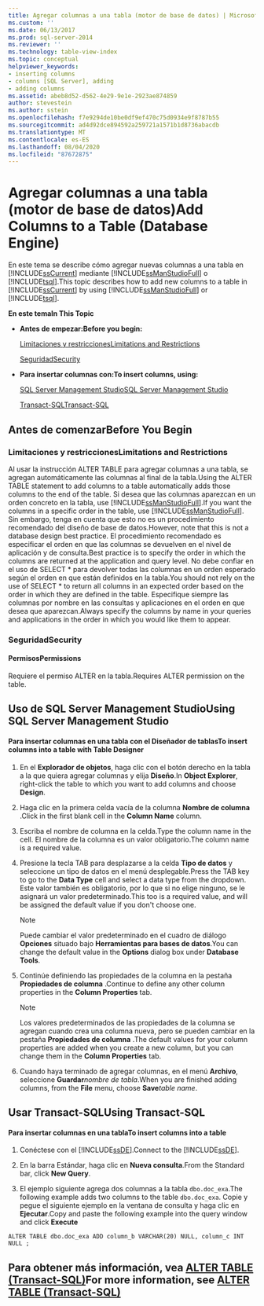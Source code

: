 ```yaml
---
title: Agregar columnas a una tabla (motor de base de datos) | Microsoft Docs
ms.custom: ''
ms.date: 06/13/2017
ms.prod: sql-server-2014
ms.reviewer: ''
ms.technology: table-view-index
ms.topic: conceptual
helpviewer_keywords:
- inserting columns
- columns [SQL Server], adding
- adding columns
ms.assetid: abeb8d52-d562-4e29-9e1e-2923ae874859
author: stevestein
ms.author: sstein
ms.openlocfilehash: f7e9294de10be0df9ef470c75d0934e9f8787b55
ms.sourcegitcommit: ad4d92dce894592a259721a1571b1d8736abacdb
ms.translationtype: MT
ms.contentlocale: es-ES
ms.lasthandoff: 08/04/2020
ms.locfileid: "87672875"
---
```

# <a name="add-columns-to-a-table-database-engine"></a><span data-ttu-id="de58e-102">Agregar columnas a una tabla (motor de base de datos)</span><span class="sxs-lookup"><span data-stu-id="de58e-102">Add Columns to a Table (Database Engine)</span></span>
  <span data-ttu-id="de58e-103">En este tema se describe cómo agregar nuevas columnas a una tabla en [!INCLUDE[ssCurrent](../../includes/sscurrent-md.md)] mediante [!INCLUDE[ssManStudioFull](../../includes/ssmanstudiofull-md.md)] o [!INCLUDE[tsql](../../includes/tsql-md.md)].</span><span class="sxs-lookup"><span data-stu-id="de58e-103">This topic describes how to add new columns to a table in [!INCLUDE[ssCurrent](../../includes/sscurrent-md.md)] by using [!INCLUDE[ssManStudioFull](../../includes/ssmanstudiofull-md.md)] or [!INCLUDE[tsql](../../includes/tsql-md.md)].</span></span>  
  
 <span data-ttu-id="de58e-104">**En este tema**</span><span class="sxs-lookup"><span data-stu-id="de58e-104">**In This Topic**</span></span>  
  
-   <span data-ttu-id="de58e-105">**Antes de empezar:**</span><span class="sxs-lookup"><span data-stu-id="de58e-105">**Before you begin:**</span></span>  
  
     [<span data-ttu-id="de58e-106">Limitaciones y restricciones</span><span class="sxs-lookup"><span data-stu-id="de58e-106">Limitations and Restrictions</span></span>](#Restrictions)  
  
     [<span data-ttu-id="de58e-107">Seguridad</span><span class="sxs-lookup"><span data-stu-id="de58e-107">Security</span></span>](#Security)  
  
-   <span data-ttu-id="de58e-108">**Para insertar columnas con:**</span><span class="sxs-lookup"><span data-stu-id="de58e-108">**To insert columns, using:**</span></span>  
  
     [<span data-ttu-id="de58e-109">SQL Server Management Studio</span><span class="sxs-lookup"><span data-stu-id="de58e-109">SQL Server Management Studio</span></span>](#SSMSProcedure)  
  
     [<span data-ttu-id="de58e-110">Transact-SQL</span><span class="sxs-lookup"><span data-stu-id="de58e-110">Transact-SQL</span></span>](#TsqlProcedure)  
  
##  <a name="before-you-begin"></a><a name="BeforeYouBegin"></a> <span data-ttu-id="de58e-111">Antes de comenzar</span><span class="sxs-lookup"><span data-stu-id="de58e-111">Before You Begin</span></span>  
  
###  <a name="limitations-and-restrictions"></a><a name="Restrictions"></a> <span data-ttu-id="de58e-112">Limitaciones y restricciones</span><span class="sxs-lookup"><span data-stu-id="de58e-112">Limitations and Restrictions</span></span>  
 <span data-ttu-id="de58e-113">Al usar la instrucción ALTER TABLE para agregar columnas a una tabla, se agregan automáticamente las columnas al final de la tabla.</span><span class="sxs-lookup"><span data-stu-id="de58e-113">Using the ALTER TABLE statement to add columns to a table automatically adds those columns to the end of the table.</span></span> <span data-ttu-id="de58e-114">Si desea que las columnas aparezcan en un orden concreto en la tabla, use [!INCLUDE[ssManStudioFull](../../includes/ssmanstudiofull-md.md)].</span><span class="sxs-lookup"><span data-stu-id="de58e-114">If you want the columns in a specific order in the table, use [!INCLUDE[ssManStudioFull](../../includes/ssmanstudiofull-md.md)].</span></span> <span data-ttu-id="de58e-115">Sin embargo, tenga en cuenta que esto no es un procedimiento recomendado del diseño de base de datos.</span><span class="sxs-lookup"><span data-stu-id="de58e-115">However, note that this is not a database design best practice.</span></span> <span data-ttu-id="de58e-116">El procedimiento recomendado es especificar el orden en que las columnas se devuelven en el nivel de aplicación y de consulta.</span><span class="sxs-lookup"><span data-stu-id="de58e-116">Best practice is to specify the order in which the columns are returned at the application and query level.</span></span> <span data-ttu-id="de58e-117">No debe confiar en el uso de SELECT \* para devolver todas las columnas en un orden esperado según el orden en que están definidos en la tabla.</span><span class="sxs-lookup"><span data-stu-id="de58e-117">You should not rely on the use of SELECT \* to return all columns in an expected order based on the order in which they are defined in the table.</span></span> <span data-ttu-id="de58e-118">Especifique siempre las columnas por nombre en las consultas y aplicaciones en el orden en que desea que aparezcan.</span><span class="sxs-lookup"><span data-stu-id="de58e-118">Always specify the columns by name in your queries and applications in the order in which you would like them to appear.</span></span>  
  
###  <a name="security"></a><a name="Security"></a> <span data-ttu-id="de58e-119">Seguridad</span><span class="sxs-lookup"><span data-stu-id="de58e-119">Security</span></span>  
  
####  <a name="permissions"></a><a name="Permissions"></a> <span data-ttu-id="de58e-120">Permisos</span><span class="sxs-lookup"><span data-stu-id="de58e-120">Permissions</span></span>  
 <span data-ttu-id="de58e-121">Requiere el permiso ALTER en la tabla.</span><span class="sxs-lookup"><span data-stu-id="de58e-121">Requires ALTER permission on the table.</span></span>  
  
##  <a name="using-sql-server-management-studio"></a><a name="SSMSProcedure"></a> <span data-ttu-id="de58e-122">Uso de SQL Server Management Studio</span><span class="sxs-lookup"><span data-stu-id="de58e-122">Using SQL Server Management Studio</span></span>  
  
#### <a name="to-insert-columns-into-a-table-with-table-designer"></a><span data-ttu-id="de58e-123">Para insertar columnas en una tabla con el Diseñador de tablas</span><span class="sxs-lookup"><span data-stu-id="de58e-123">To insert columns into a table with Table Designer</span></span>  
  
1.  <span data-ttu-id="de58e-124">En el **Explorador de objetos**, haga clic con el botón derecho en la tabla a la que quiera agregar columnas y elija **Diseño**.</span><span class="sxs-lookup"><span data-stu-id="de58e-124">In **Object Explorer**, right-click the table to which you want to add columns and choose **Design**.</span></span>  
  
2.  <span data-ttu-id="de58e-125">Haga clic en la primera celda vacía de la columna **Nombre de columna** .</span><span class="sxs-lookup"><span data-stu-id="de58e-125">Click in the first blank cell in the **Column Name** column.</span></span>  
  
3.  <span data-ttu-id="de58e-126">Escriba el nombre de columna en la celda.</span><span class="sxs-lookup"><span data-stu-id="de58e-126">Type the column name in the cell.</span></span> <span data-ttu-id="de58e-127">El nombre de la columna es un valor obligatorio.</span><span class="sxs-lookup"><span data-stu-id="de58e-127">The column name is a required value.</span></span>  
  
4.  <span data-ttu-id="de58e-128">Presione la tecla TAB para desplazarse a la celda **Tipo de datos** y seleccione un tipo de datos en el menú desplegable.</span><span class="sxs-lookup"><span data-stu-id="de58e-128">Press the TAB key to go to the **Data Type** cell and select a data type from the dropdown.</span></span> <span data-ttu-id="de58e-129">Este valor también es obligatorio, por lo que si no elige ninguno, se le asignará un valor predeterminado.</span><span class="sxs-lookup"><span data-stu-id="de58e-129">This too is a required value, and will be assigned the default value if you don't choose one.</span></span>  
  
    > [!NOTE]  
    >  <span data-ttu-id="de58e-130"> Puede cambiar el valor predeterminado en el cuadro de diálogo **Opciones** situado bajo **Herramientas para bases de datos**.</span><span class="sxs-lookup"><span data-stu-id="de58e-130">You can change the default value in the **Options** dialog box under **Database Tools**.</span></span>  
  
5.  <span data-ttu-id="de58e-131">Continúe definiendo las propiedades de la columna en la pestaña **Propiedades de columna** .</span><span class="sxs-lookup"><span data-stu-id="de58e-131">Continue to define any other column properties in the **Column Properties** tab.</span></span>  
  
    > [!NOTE]  
    >  <span data-ttu-id="de58e-132"> Los valores predeterminados de las propiedades de la columna se agregan cuando crea una columna nueva, pero se pueden cambiar en la pestaña **Propiedades de columna** .</span><span class="sxs-lookup"><span data-stu-id="de58e-132">The default values for your column properties are added when you create a new column, but you can change them in the **Column Properties** tab.</span></span>  
  
6.  <span data-ttu-id="de58e-133">Cuando haya terminado de agregar columnas, en el menú **Archivo**, seleccione **Guardar**_nombre de tabla_.</span><span class="sxs-lookup"><span data-stu-id="de58e-133">When you are finished adding columns, from the **File** menu, choose **Save**_table name_.</span></span>  
  
##  <a name="using-transact-sql"></a><a name="TsqlProcedure"></a> <span data-ttu-id="de58e-134">Usar Transact-SQL</span><span class="sxs-lookup"><span data-stu-id="de58e-134">Using Transact-SQL</span></span>  
  
#### <a name="to-insert-columns-into-a-table"></a><span data-ttu-id="de58e-135">Para insertar columnas en una tabla</span><span class="sxs-lookup"><span data-stu-id="de58e-135">To insert columns into a table</span></span>  
  
1.  <span data-ttu-id="de58e-136">Conéctese con el [!INCLUDE[ssDE](../../includes/ssde-md.md)].</span><span class="sxs-lookup"><span data-stu-id="de58e-136">Connect to the [!INCLUDE[ssDE](../../includes/ssde-md.md)].</span></span>  
  
2.  <span data-ttu-id="de58e-137">En la barra Estándar, haga clic en **Nueva consulta**.</span><span class="sxs-lookup"><span data-stu-id="de58e-137">From the Standard bar, click **New Query**.</span></span>  
  
3.  <span data-ttu-id="de58e-138">El ejemplo siguiente agrega dos columnas a la tabla `dbo.doc_exa`.</span><span class="sxs-lookup"><span data-stu-id="de58e-138">The following example adds two columns to the table `dbo.doc_exa`.</span></span> <span data-ttu-id="de58e-139">Copie y pegue el siguiente ejemplo en la ventana de consulta y haga clic en **Ejecutar**.</span><span class="sxs-lookup"><span data-stu-id="de58e-139">Copy and paste the following example into the query window and click **Execute**</span></span>  
  
```  
ALTER TABLE dbo.doc_exa ADD column_b VARCHAR(20) NULL, column_c INT NULL ;  
```  
  
##  <a name="for-more-information-see-alter-table-40transact-sql41"></a><a name="FollowUp"></a><span data-ttu-id="de58e-140">Para obtener más información, vea [ALTER TABLE &#40;Transact-SQL&#41;](/sql/t-sql/statements/alter-table-transact-sql)</span><span class="sxs-lookup"><span data-stu-id="de58e-140">For more information, see [ALTER TABLE &#40;Transact-SQL&#41;](/sql/t-sql/statements/alter-table-transact-sql)</span></span>  
  
  
